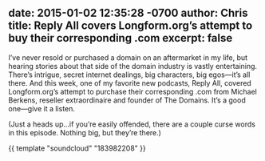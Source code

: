date: 2015-01-02 12:35:28 -0700
author: Chris
title: Reply All covers Longform.org’s attempt to buy their corresponding .com
excerpt: false
----

I’ve never resold or purchased a domain on an aftermarket in my life, but hearing stories about that side of the domain industry is vastly entertaining. There’s intrigue, secret internet dealings, big characters, big egos—it’s all there. And this week, one of my favorite new podcasts, Reply All, covered Longform.org’s attempt to purchase their corresponding .com from Michael Berkens, reseller extraordinaire and founder of The Domains. It’s a good one—give it a listen.

(Just a heads up...if you’re easily offended, there are a couple curse words in this episode. Nothing big, but they’re there.)

{{ template "soundcloud" "183982208" }}

